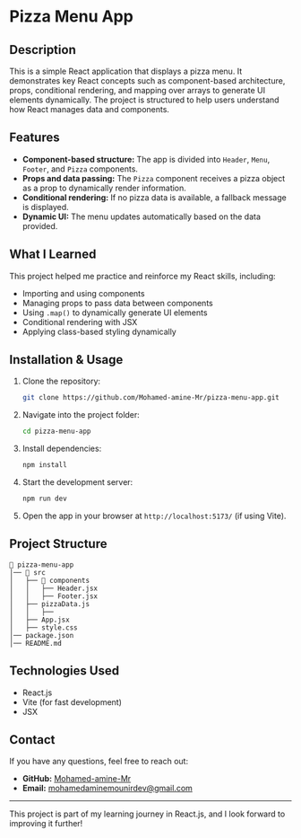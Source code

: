 # Pizza Menu App

## Description
This is a simple React application that displays a pizza menu. It demonstrates key React concepts such as component-based architecture, props, conditional rendering, and mapping over arrays to generate UI elements dynamically. The project is structured to help users understand how React manages data and components.

## Features
- **Component-based structure:** The app is divided into `Header`, `Menu`, `Footer`, and `Pizza` components.
- **Props and data passing:** The `Pizza` component receives a pizza object as a prop to dynamically render information.
- **Conditional rendering:** If no pizza data is available, a fallback message is displayed.
- **Dynamic UI:** The menu updates automatically based on the data provided.

## What I Learned
This project helped me practice and reinforce my React skills, including:
- Importing and using components
- Managing props to pass data between components
- Using `.map()` to dynamically generate UI elements
- Conditional rendering with JSX
- Applying class-based styling dynamically

## Installation & Usage
1. Clone the repository:
   ```sh
   git clone https://github.com/Mohamed-amine-Mr/pizza-menu-app.git
   ```
2. Navigate into the project folder:
   ```sh
   cd pizza-menu-app
   ```
3. Install dependencies:
   ```sh
   npm install
   ```
4. Start the development server:
   ```sh
   npm run dev
   ```
5. Open the app in your browser at `http://localhost:5173/` (if using Vite).

## Project Structure
```
📂 pizza-menu-app
│── 📂 src
│   ├── 📂 components
│   │   ├── Header.jsx
│   │   ├── Footer.jsx
│   ├── pizzaData.js
│   │   ├── 
│   ├── App.jsx
│   ├── style.css
│── package.json
│── README.md
```

## Technologies Used
- React.js
- Vite (for fast development)
- JSX

## Contact
If you have any questions, feel free to reach out:
- **GitHub:** [Mohamed-amine-Mr](https://github.com/Mohamed-amine-Mr)
- **Email:** mohamedaminemounirdev@gmail.com

---
This project is part of my learning journey in React.js, and I look forward to improving it further!


